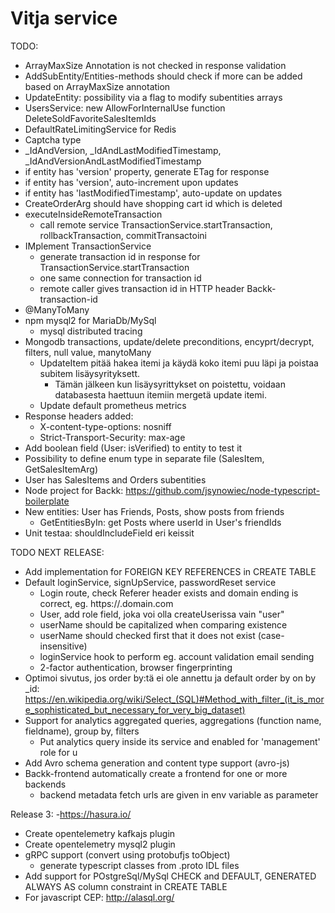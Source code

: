 # Vitja service

TODO:
- ArrayMaxSize Annotation is not checked in response validation
- AddSubEntity/Entities-methods should check if more can be added based on ArrayMaxSize annotation
- UpdateEntity: possibility via a flag to modify subentities arrays
- UsersService: new AllowForInternalUse function DeleteSoldFavoriteSalesItemIds
- DefaultRateLimitingService for Redis
- Captcha type
- _IdAndVersion, _IdAndLastModifiedTimestamp, _IdAndVersionAndLastModifiedTimestamp
- if entity has 'version' property, generate ETag for response
- if entity has 'version', auto-increment upon updates
- if entity has 'lastModifiedTimestamp', auto-update on updates
- CreateOrderArg should have shopping cart id which is deleted
- executeInsideRemoteTransaction
  - call remote service TransactionService.startTransaction, rollbackTransaction, commitTransactoini
- IMplement TransactionService
  - generate transaction id in response for TransactionService.startTransaction
  - one same connection for transaction id
  - remote caller gives transaction id in HTTP header Backk-transaction-id
- @ManyToMany
- npm mysql2 for MariaDb/MySql
  - mysql distributed tracing
- Mongodb transactions, update/delete preconditions, encyprt/decrypt, filters, null value, manytoMany
  - UpdateItem pitää hakea itemi ja käydä koko itemi puu läpi ja poistaa subitem lisäysyrityksett.
    - Tämän jälkeen kun lisäysyrittykset on poistettu, voidaan databasesta haettuun itemiin mergetä update itemi.
  - Update default prometheus metrics
- Response headers added:
  - X-content-type-options: nosniff
  - Strict-Transport-Security: max-age 
- Add boolean field (User: isVerified) to entity to test it
- Possibility to define enum type in separate file (SalesItem, GetSalesItemArg)
- User has SalesItems and Orders subentities
 - Node project for Backk: https://github.com/jsynowiec/node-typescript-boilerplate
- New entities: User has Friends, Posts, show posts from friends
  - GetEntitiesByIn: get Posts where userId in User's friendIds
- Unit testaa: shouldIncludeField eri keissit

TODO NEXT RELEASE:
- Add implementation for FOREIGN KEY REFERENCES in CREATE TABLE
- Default loginService, signUpService, passwordReset service
    - Login route, check Referer header exists and domain ending is correct, eg. https://<something>.domain.com
    - User, add role field, joka voi olla createUserissa vain "user"
    - userName should be capitalized when comparing existence
    - userName should checked first that it does not exist (case-insensitive)
    - loginService hook to perform eg. account validation email sending
    - 2-factor authentication, browser fingerprinting
- Optimoi sivutus, jos order by:tä ei ole annettu ja default order by on by _id:
    https://en.wikipedia.org/wiki/Select_(SQL)#Method_with_filter_(it_is_more_sophisticated_but_necessary_for_very_big_dataset)
- Support for analytics aggregated queries, aggregations (function name, fieldname), group by, filters
    - Put analytics query inside its service and enabled for 'management' role for u
- Add Avro schema generation and content type support (avro-js)
- Backk-frontend automatically create a frontend for one or more backends
  - backend metadata fetch urls are given in env variable as parameter

Release 3:
  -https://hasura.io/
- Create opentelemetry kafkajs plugin
- Create opentelemetry mysql2 plugin
- gRPC support (convert using protobufjs toObject)
  - generate typescript classes from .proto IDL files
- Add support for POstgreSql/MySql CHECK and DEFAULT, GENERATED ALWAYS AS column constraint in CREATE TABLE
- For javascript CEP: http://alasql.org/
